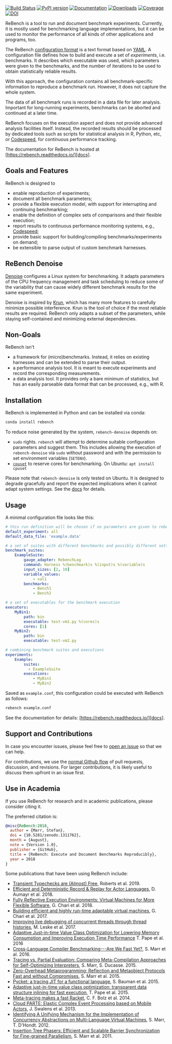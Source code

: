 [![Build Status](https://github.com/smarr/ReBench/workflows/CI/badge.svg)](https://github.com/smarr/ReBench/actions)
[![PyPI version](https://badge.fury.io/py/ReBench.svg)](https://badge.fury.io/py/ReBench)
[![Documentation](https://readthedocs.org/projects/rebench/badge/?version=latest)](https://rebench.readthedocs.io/)
[![Downloads](https://pepy.tech/badge/rebench)](https://pepy.tech/project/rebench)
[![Coverage](https://coveralls.io/repos/github/smarr/ReBench/badge.svg?branch=master)](https://coveralls.io/github/smarr/ReBench?branch=master)
[![DOI](https://zenodo.org/badge/DOI/10.5281/zenodo.1311762.svg)](https://doi.org/10.5281/zenodo.1311762)

ReBench is a tool to run and document benchmark experiments.
Currently, it is mostly used for benchmarking language implementations,
but it can be used to monitor the performance of all
kinds of other applications and programs, too.

The ReBench [configuration format][docs] is a text format based on [YAML](https://yaml.org/).
A configuration file defines how to build and execute a set of *experiments*,
i.e. benchmarks.
It describes which executable was used, which parameters were given
to the benchmarks, and the number of iterations to be used to obtain
statistically reliable results.

With this approach, the configuration contains all benchmark-specific
information to reproduce a benchmark run. However, it does not capture
the whole system.

The data of all benchmark runs is recorded in a data file for later analysis.
Important for long-running experiments, benchmarks can be aborted and
continued at a later time.

ReBench focuses on the execution aspect and does not provide advanced
analysis facilities itself. Instead, the recorded results should be processed
by dedicated tools such as scripts for statistical analysis in R, Python, etc,
or [Codespeed][1], for continuous performance tracking.

The documentation for ReBench is hosted at [https://rebench.readthedocs.io/][docs].

## Goals and Features

ReBench is designed to

 - enable reproduction of experiments;
 - document all benchmark parameters;
 - provide a flexible execution model,
   with support for interrupting and continuing benchmarking;
 - enable the definition of complex sets of comparisons and their flexible execution;
 - report results to continuous performance monitoring systems, e.g., [Codespeed][1];
 - provide basic support for building/compiling benchmarks/experiments on demand;
 - be extensible to parse output of custom benchmark harnesses.

## ReBench Denoise

[Denoise][denoise-docs] configures a Linux system for benchmarking.
It adapts parameters of the CPU frequency management and task scheduling
to reduce some of the variability that can cause widely different
benchmark results for the same experiment.

Denoise is inspired by [Krun](https://github.com/softdevteam/krun/#readme),
which has many more features to carefully minimize possible interference.
Krun is the tool of choice if the most reliable results are required.
ReBench only adapts a subset of the parameters, while staying self-contained
and minimizing external dependencies.

## Non-Goals

ReBench isn't

 - a framework for (micro)benchmarks.
   Instead, it relies on existing harnesses and can be extended to parse their
   output.
 - a performance analysis tool. It is meant to execute experiments and
   record the corresponding measurements.
 - a data analysis tool. It provides only a bare minimum of statistics,
   but has an easily parseable data format that can be processed, e.g., with R.

## Installation

<a id="install"></a>

ReBench is implemented in Python and can be installed via conda:

```bash
conda install rebench
```

To reduce noise generated by the system, `rebench-denoise` depends on:

 - `sudo` rights. `rebench` will attempt to determine suitable configuration
   parameters and suggest them. This includes allowing the execution of `rebench-denoise`
   via `sudo` without password and with the permission to set environment variables (`SETENV`).
 - [`cpuset`](https://github.com/lpechacek/cpuset/) to reserve cores for benchmarking.
   On Ubuntu: `apt install cpuset`

Please note that `rebench-denoise` is only tested on Ubuntu. It is designed to degrade
gracefully and report the expected implications when it cannot adapt system
settings. See the [docs][denoise-docs] for details.

## Usage

A minimal configuration file looks like this:

```yaml
# this run definition will be chosen if no parameters are given to rebench
default_experiment: all
default_data_file: 'example.data'

# a set of suites with different benchmarks and possibly different settings
benchmark_suites:
    ExampleSuite:
        gauge_adapter: RebenchLog
        command: Harness %(benchmark)s %(input)s %(variable)s
        input_sizes: [2, 10]
        variable_values:
            - val1
        benchmarks:
            - Bench1
            - Bench2

# a set of executables for the benchmark execution
executors:
    MyBin1:
        path: bin
        executable: test-vm1.py %(cores)s
        cores: [1]
    MyBin2:
        path: bin
        executable: test-vm2.py

# combining benchmark suites and executions
experiments:
    Example:
        suites:
          - ExampleSuite
        executions:
            - MyBin1
            - MyBin2
```

Saved as `example.conf`, this configuration could be executed with ReBench as follows:

```bash
rebench example.conf
```

See the documentation for details: [https://rebench.readthedocs.io/][docs].

## Support and Contributions

In case you encounter issues,
please feel free to [open an issue](https://github.com/smarr/rebench/issues/new)
so that we can help.

For contributions, we use the [normal Github flow](https://guides.github.com/introduction/flow/)
of pull requests, discussion, and revisions. For larger contributions,
it is likely useful to discuss them upfront in an issue first.

## Use in Academia

If you use ReBench for research and in academic publications, please consider
citing it.

The preferred citation is:

```bibtex
@misc{ReBench:2018,
  author = {Marr, Stefan},
  doi = {10.5281/zenodo.1311762},
  month = {August},
  note = {Version 1.0},
  publisher = {GitHub},
  title = {ReBench: Execute and Document Benchmarks Reproducibly},
  year = 2018
}
```

Some publications that have been using ReBench include:

 - [Transient Typechecks are (Almost) Free](https://stefan-marr.de/downloads/ecoop19-roberts-et-al-transient-typechecks-are-almost-free.pdf), Roberts et al. 2019.
 - [Efficient and Deterministic Record & Replay for Actor Languages](https://stefan-marr.de/downloads/manlang18-aumayr-et-al-efficient-and-deterministic-record-and-replay-for-actor-languages.pdf), D. Aumayr et al. 2018.
 - [Fully Reflective Execution Environments: Virtual Machines for More Flexible Software](https://doi.org/10.1109%2fTSE.2018.2812715), G. Chari et al. 2018.
 - [Building efficient and highly run-time adaptable virtual machines](https://lafhis.dc.uba.ar/sites/default/files/papers/buildingEfficientReflectiveVMs.pdf), G. Chari et al. 2017.
 - [Improving live debugging of concurrent threads through thread histories](https://doi.org/10.1016/j.scico.2017.10.005), M. Leske et al. 2017.
 - [Adaptive Just-in-time Value Class Optimization for Lowering Memory Consumption and Improving Execution Time Performance](https://arxiv.org/pdf/1606.06726) T. Pape et al. 2016
 - [Cross-Language Compiler Benchmarking---Are We Fast Yet?](https://stefan-marr.de/papers/dls-marr-et-al-cross-language-compiler-benchmarking-are-we-fast-yet/), S. Marr et al. 2016.
 - [Tracing vs. Partial Evaluation: Comparing Meta-Compilation Approaches for Self-Optimizing Interpreters](https://stefan-marr.de/papers/oopsla-marr-ducasse-meta-tracing-vs-partial-evaluation/), S. Marr, S. Ducasse. 2015.
 - [Zero-Overhead Metaprogramming: Reflection and Metaobject Protocols Fast and without Compromises](https://stefan-marr.de/papers/pldi-marr-et-al-zero-overhead-metaprogramming/), S. Marr et al. 2015.
 - [Pycket: a tracing JIT for a functional language](https://www.hpi.uni-potsdam.de/hirschfeld/publications/media/BaumanBolzHirschfeldKirilichevPapeSiekTobinHochstadt_2015_PycketATracingJitForAFunctionalLanguage_AcmDL.pdf), S. Bauman et al. 2015.
 - [Adaptive just-in-time value class optimization: transparent data structure inlining for fast execution](https://hpi.uni-potsdam.de/hirschfeld/publications/media/PapeBolzHirschfeld_2015_AdaptiveJustInTimeValueClassOptimization_AcmDL.pdf), T. Pape et al. 2015.
 - [Meta-tracing makes a fast Racket](https://www.hpi.uni-potsdam.de/hirschfeld/publications/media/BolzPapeSiekTobinHochstadt_2014_MetaTracingMakesAFastRacket_AuthorsVersion.pdf), C. F. Bolz et al. 2014.
 - [Cloud PARTE: Elastic Complex Event Processing based on Mobile Actors](https://stefan-marr.de/downloads/agere13-swalens-et-al-cloud-parte-elastic-complex-event-processing-based-on-mobile-actors.pdf), J. Swalens et al. 2013.
 - [Identifying A Unifying Mechanism for the Implementation of Concurrency Abstractions on Multi-Language Virtual Machines](https://www.stefan-marr.de/downloads/tools12-smarr-dhondt-identifying-a-unifying-mechanism-for-the-implementation-of-concurrency-abstractions-on-multi-language-virtual-machines.pdf), S. Marr, T. D'Hondt. 2012.
 - [Insertion Tree Phasers: Efficient and Scalable Barrier Synchronization for Fine-grained Parallelism](https://www.stefan-marr.de/downloads/hpcc2010-marr-etal-insertion-tree-phasers.pdf), S. Marr et al. 2011.

[1]: https://github.com/tobami/codespeed/
[docs]: https://rebench.readthedocs.io/
[denoise-docs]: https://rebench.readthedocs.io/en/latest/denoise/